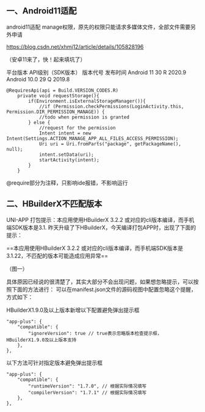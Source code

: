 
## 一、Android11适配
android11适配 manage权限，原先的权限只能请求多媒体文件，全部文件需要另外申请


https://blog.csdn.net/xhmj12/article/details/105828196

（安卓11来了，快！起来填坑了）


平台版本    API级别（SDK版本）    版本代号    发布时间
Android 11    30          R           2020.9
Android 10.0    29       Q         2019.8

```
@RequiresApi(api = Build.VERSION_CODES.R)
    private void requestStorage(){
        if(Environment.isExternalStorageManager()){
            //if (Permission.checkPermissions(LoginActivity.this, Permission.DIR_PERMISSION_MANAGE)) {
            //todo when permission is granted
        } else {
            //request for the permission
            Intent intent = new Intent(Settings.ACTION_MANAGE_APP_ALL_FILES_ACCESS_PERMISSION);
            Uri uri = Uri.fromParts("package", getPackageName(), null);
            intent.setData(uri);
            startActivity(intent);
        }
    }
```
@require部分为注释，只影响ide报错，不影响运行

## 二、HBuilderX不匹配版本
UNI-APP 打包提示：本应用使用HBuilderX 3.2.2 或对应的cli版本编译，而手机端SDK版本是3.1.
昨天升级了下HBuilderX，今天编译打包APP时，出现了下面的提示：

==本应用使用HBuilderX 3.2.2 或对应的cli版本编译，而手机端SDK版本是3.1.22，不匹配的版本可能造成应用异常==

（图一）


具体原因已经说的很清楚了，其实大部分不会出现问题，如果想忽略提示，可以按照下面的方法进行：
可以在manifest.json文件的源码视图中配置忽略这个提醒，方式如下：

HBuilderX1.9.0及以上版本新增以下配置避免弹出提示框
```
"app-plus": {
    "compatible": {
        "ignoreVersion": true // true表示忽略版本检查提示框，HBuilderX1.9.0及以上版本支持
    },
}, 
```
以下方法可针对指定版本避免弹出提示框
```
"app-plus": {  
    "compatible": {  
        "runtimeVersion": "1.7.0", // 根据实际情况填写
        "compilerVersion": "1.7.1" // 根据实际情况填写
    },  
},
```
